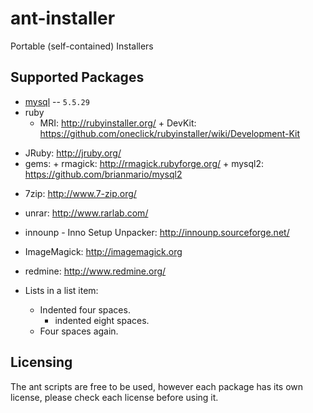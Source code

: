 ant-installer
=============

Portable (self-contained) Installers

Supported Packages
-------
* [mysql](http://www.mysql.com/) -- `5.5.29`
* ruby
  - MRI: http://rubyinstaller.org/
        + DevKit: https://github.com/oneclick/rubyinstaller/wiki/Development-Kit
 - JRuby: http://jruby.org/
 - gems:
        + rmagick: http://rmagick.rubyforge.org/
        + mysql2: https://github.com/brianmario/mysql2
* 7zip: http://www.7-zip.org/
* unrar: http://www.rarlab.com/
* innounp - Inno Setup Unpacker: http://innounp.sourceforge.net/
* ImageMagick: http://imagemagick.org
* redmine: http://www.redmine.org/

* Lists in a list item:
    - Indented four spaces.
        + indented eight spaces.
    - Four spaces again.

Licensing
-------
The ant scripts are free to be used, however each package has its own license, please check each license before using it. 